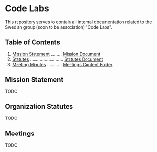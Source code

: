 # Code Labs

This repository serves to contain all internal documentation related to the Swedish group (soon to be association) "Code Labs".

## Table of Contents

1. [Mission Statement](#mission)  ......... [Mission Document](MISSION.md)
2. [Statutes](#statutes)  ........................... [Statutes Document]()
3. [Meeting Minutes](#meetings) ............ [Meetings Content Folder](/meetings/) 



## Mission Statement <a name = "mission"></a>
TODO

## Organization Statutes <a name = "statutes"></a>
TODO

## Meetings <a name = "meetings"></a>
TODO